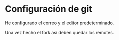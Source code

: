 
# Configuración de git

He configurado el correo y el editor predeterminado.
[](images/gitconfig.jpg)

Una vez hecho el fork así deben quedar los remotes.
[](images/gitremotes.png)
